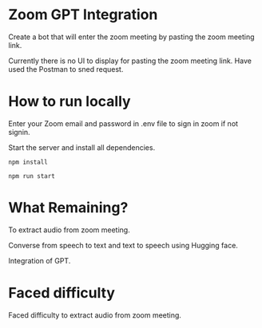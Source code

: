 # Zoom GPT Integration

Create a bot that will enter the zoom meeting by pasting the zoom meeting link.

Currently there is no UI to display for pasting the zoom meeting link. Have used the Postman to sned request.

# How to run locally

Enter your Zoom email and password in .env file to sign in zoom if not signin.

Start the server and install all dependencies.

```
npm install

npm run start
```
# What Remaining?

To extract audio from zoom meeting.

Converse from speech to text and text to speech using Hugging face.

Integration of GPT.

# Faced difficulty

Faced difficulty to extract audio from zoom meeting.
